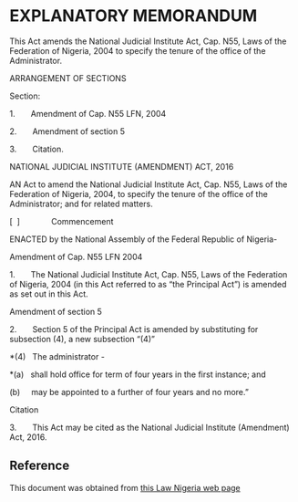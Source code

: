 # EXPLANATORY MEMORANDUM

This Act amends the National Judicial Institute Act, Cap. N55, Laws of the Federation of Nigeria, 2004 to specify the tenure of the office of the Administrator.

ARRANGEMENT OF SECTIONS

Section:

1.       Amendment of Cap. N55 LFN, 2004

2.       Amendment of section 5

3.       Citation.

NATIONAL JUDICIAL INSTITUTE (AMENDMENT) ACT, 2016

AN Act to amend the National Judicial Institute Act, Cap. N55, Laws of the Federation of Nigeria, 2004, to specify the tenure of the office of the Administrator; and for related matters.

[  ]              Commencement

ENACTED by the National Assembly of the Federal Republic of Nigeria-

Amendment of Cap. N55 LFN 2004

1.       The National Judicial Institute Act, Cap. N55, Laws of the Federation of Nigeria, 2004 (in this Act referred to as “the Principal Act”) is amended as set out in this Act.

Amendment of section 5

2.       Section 5 of the Principal Act is amended by substituting for subsection (4), a new subsection “(4)”

*(4)   The administrator -

*(a)   shall hold office for term of four years in the first instance; and

(b)     may be appointed to a further of four years and no more.”

Citation

3.       This Act may be cited as the National Judicial Institute (Amendment) Act, 2016.

## Reference

This document was obtained from [this Law Nigeria web page](http://www.lawnigeria.com/LFN/N/National-Judicial-Institute-Amendment-Act.php)